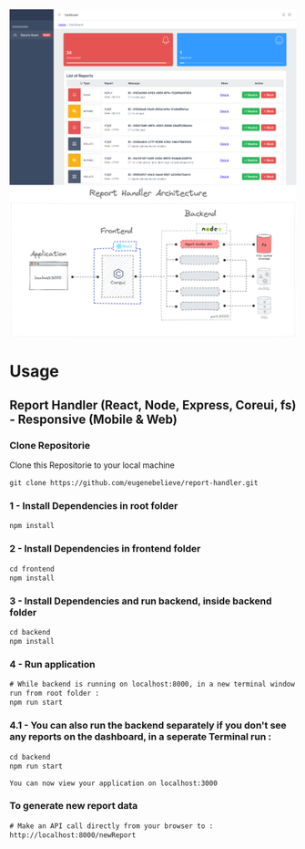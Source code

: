 <img src="frontend/public/images/dashboard.png" alt="dashboard">

<img src="frontend/public/images/report_handler_archi.png" alt="Report Handler Architecture">

# Usage

## Report Handler (React, Node, Express, Coreui, fs) - Responsive (Mobile & Web)

### Clone Repositorie

Clone this Repositorie to your local machine

```
git clone https://github.com/eugenebelieve/report-handler.git
```
### 1 - Install Dependencies in root folder

```
npm install
```

### 2 - Install Dependencies in frontend folder

```
cd frontend
npm install
```

### 3 - Install Dependencies and run backend, inside backend folder

```
cd backend
npm install
```

### 4 - Run application

```
# While backend is running on localhost:8000, in a new terminal window run from root folder :
npm run start
```

### 4.1 - You can also run the backend separately if you don't see any reports on the dashboard, in a seperate Terminal run :
```
cd backend
npm run start
```

```
You can now view your application on localhost:3000
```

### To generate new report data

```
# Make an API call directly from your browser to :
http://localhost:8000/newReport
```
